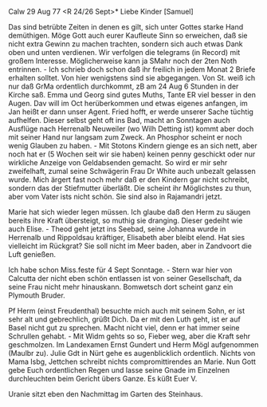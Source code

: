  Calw 29 Aug 77
 <R 24/26 Sept>*
Liebe Kinder [Samuel]

Das sind betrübte Zeiten in denen es gilt, sich unter Gottes starke Hand demüthigen. Möge Gott auch eurer Kaufleute Sinn so erweichen, daß sie nicht extra Gewinn zu machen trachten, sondern sich auch etwas Dank oben und unten verdienen. Wir verfolgen die telegrams (in Record) mit großem Interesse. Möglicherweise kann ja SMahr noch der 2ten Noth entrinnen. - Ich schrieb doch schon daß ihr freilich in jedem Monat 2 Briefe erhalten solltet. Von hier wenigstens sind sie abgegangen. Von St. weiß ich nur daß GrMa ordentlich durchkommt, zB am 24 Aug 6 Stunden in der Kirche saß. Emma und Georg sind gutes Muths, Tante ER viel besser in den Augen. Dav will im Oct herüberkommen und etwas eigenes anfangen, im Jan heißt er dann unser Agent. Fried hofft, er werde unserer Sache tüchtig aufhelfen. Dieser selbst geht oft ins Bad, macht an Sonntagen auch Ausflüge nach Herrenalb Neuweiler (wo Wilh Detting ist) kommt aber doch mit seiner Hand nur langsam zum Zweck. An Phosphor scheint er noch wenig Glauben zu haben. - Mit Stotons Kindern gienge es an sich nett, aber noch hat er (5 Wochen seit wir sie haben) keinen penny geschickt oder nur wirkliche Anzeige von Geldabsenden gemacht. So wird er mir sehr zweifelhaft, zumal seine Schwägerin Frau Dr White auch unbezalt gelassen wurde. Mich ärgert fast noch mehr daß er den Kindern gar nicht schreibt, sondern das der Stiefmutter überläßt. Die scheint ihr Möglichstes zu thun, aber vom Vater ists nicht schön. Sie sind also in Rajamandri jetzt.

Marie hat sich wieder legen müssen. Ich glaube daß den Herm zu säugen bereits ihre Kraft übersteigt, so muthig sie dranging. Dieser gedeiht wie auch Elise. - Theod geht jetzt ins Seebad, seine Johanna wurde in Herrenalb und Rippoldsau kräftiger, Elisabeth aber bleibt elend. Hat sies vielleicht im Rückgrat? Sie soll nicht im Meer baden, aber in Zandvoort die Luft genießen.

Ich habe schon Miss.feste für 4 Sept Sonntage. - Stern war hier von Calcutta der nicht eben schön entlassen ist von seiner Gesellschaft, da seine Frau nicht mehr hinauskann. Bomwetsch dort scheint ganz ein Plymouth Bruder.

Pf Herm (einst Freudenthal) besuchte mich auch mit seinem Sohn, er ist sehr alt und gebrechlich, grüßt Dich. Da er mit den Luth geht, ist er auf Basel nicht gut zu sprechen. Macht nicht viel, denn er hat immer seine Schrullen gehabt. - Mit Widm gehts so so, Fieber weg, aber die Kraft sehr geschmolzen. Im Landexamen Ernst Gundert und Herm Mögl aufgenommen (Maulbr zu). Julie Gdt in Nürt gehe es augenblicklich ordentlich. Nichts von Mama Isbg, Jettchen schreibt nichts compromittirendes an Marie. Nun Gott gebe Euch ordentlichen Regen und lasse seine Gnade im Einzelnen durchleuchten beim Gericht übers Ganze. Es küßt
 Euer V.

Uranie sitzt eben den Nachmittag im Garten des Steinhaus.

